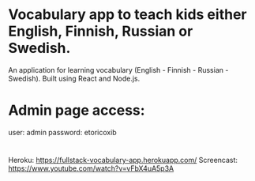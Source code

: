 # Vocabulary app to teach kids either English, Finnish, Russian or Swedish.
An application for learning vocabulary (English - Finnish - Russian - Swedish).
Built using React and Node.js.

# Admin page access:
user: admin
password: etoricoxib
#
Heroku: https://fullstack-vocabulary-app.herokuapp.com/
Screencast: https://www.youtube.com/watch?v=vFbX4uA5p3A
